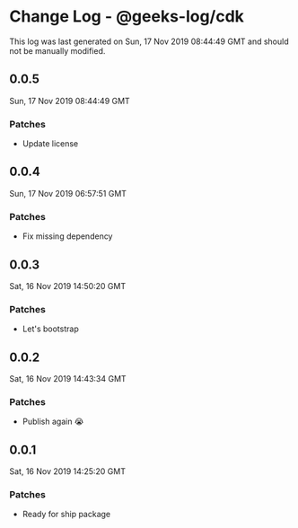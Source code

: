# Change Log - @geeks-log/cdk

This log was last generated on Sun, 17 Nov 2019 08:44:49 GMT and should not be manually modified.

## 0.0.5
Sun, 17 Nov 2019 08:44:49 GMT

### Patches

- Update license

## 0.0.4
Sun, 17 Nov 2019 06:57:51 GMT

### Patches

- Fix missing dependency

## 0.0.3
Sat, 16 Nov 2019 14:50:20 GMT

### Patches

- Let's bootstrap

## 0.0.2
Sat, 16 Nov 2019 14:43:34 GMT

### Patches

- Publish again :sob:

## 0.0.1
Sat, 16 Nov 2019 14:25:20 GMT

### Patches

- Ready for ship package

